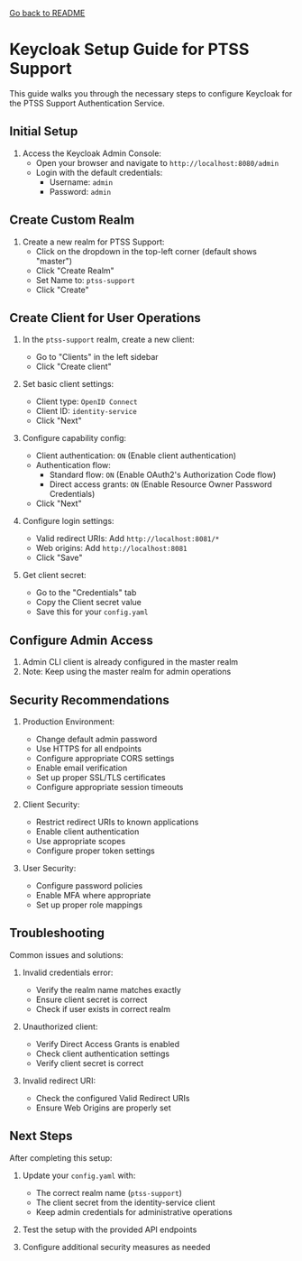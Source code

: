 [Go back to README](./../README.md)
# Keycloak Setup Guide for PTSS Support

This guide walks you through the necessary steps to configure Keycloak for the PTSS Support Authentication Service.

## Initial Setup

1. Access the Keycloak Admin Console:
   - Open your browser and navigate to `http://localhost:8080/admin`
   - Login with the default credentials:
     - Username: `admin`
     - Password: `admin`

## Create Custom Realm

1. Create a new realm for PTSS Support:
   - Click on the dropdown in the top-left corner (default shows "master")
   - Click "Create Realm"
   - Set Name to: `ptss-support`
   - Click "Create"

## Create Client for User Operations

1. In the `ptss-support` realm, create a new client:
   - Go to "Clients" in the left sidebar
   - Click "Create client"
   
2. Set basic client settings:
   - Client type: `OpenID Connect`
   - Client ID: `identity-service`
   - Click "Next"

3. Configure capability config:
   - Client authentication: `ON` (Enable client authentication)
   - Authentication flow:
     - Standard flow: `ON` (Enable OAuth2's Authorization Code flow)
     - Direct access grants: `ON` (Enable Resource Owner Password Credentials)
   - Click "Next"

4. Configure login settings:
   - Valid redirect URIs: Add `http://localhost:8081/*`
   - Web origins: Add `http://localhost:8081`
   - Click "Save"

5. Get client secret:
   - Go to the "Credentials" tab
   - Copy the Client secret value
   - Save this for your `config.yaml`

## Configure Admin Access

1. Admin CLI client is already configured in the master realm
2. Note: Keep using the master realm for admin operations

## Security Recommendations

1. Production Environment:
   - Change default admin password
   - Use HTTPS for all endpoints
   - Configure appropriate CORS settings
   - Enable email verification
   - Set up proper SSL/TLS certificates
   - Configure appropriate session timeouts

2. Client Security:
   - Restrict redirect URIs to known applications
   - Enable client authentication
   - Use appropriate scopes
   - Configure proper token settings

3. User Security:
   - Configure password policies
   - Enable MFA where appropriate
   - Set up proper role mappings

## Troubleshooting

Common issues and solutions:

1. Invalid credentials error:
   - Verify the realm name matches exactly
   - Ensure client secret is correct
   - Check if user exists in correct realm

2. Unauthorized client:
   - Verify Direct Access Grants is enabled
   - Check client authentication settings
   - Verify client secret is correct

3. Invalid redirect URI:
   - Check the configured Valid Redirect URIs
   - Ensure Web Origins are properly set

## Next Steps

After completing this setup:

1. Update your `config.yaml` with:
   - The correct realm name (`ptss-support`)
   - The client secret from the identity-service client
   - Keep admin credentials for administrative operations

2. Test the setup with the provided API endpoints
3. Configure additional security measures as needed